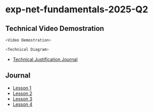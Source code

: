 # exp-net-fundamentals-2025-Q2

## Technical Video Demostration

```sh
<Video Demostration>
```

```sh
<Technical Diagram>
```

- [Technical Justification Journal]()

## Journal

- [Lesson 1]()
- [Lesson 2]()
- [Lesson 3]()
- [Lesson 4]()
